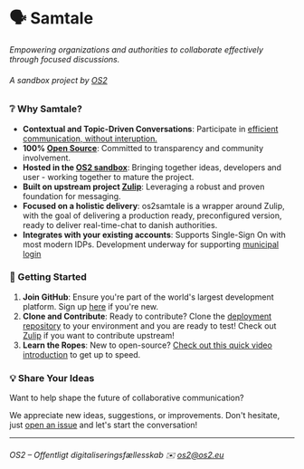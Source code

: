 # 🗣️ Samtale
_Empowering organizations and authorities to collaborate effectively through focused discussions._
###### A sandbox project by [OS2](https://www.os2.eu/)

### ❔ Why Samtale?
- **Contextual and Topic-Driven Conversations**: Participate in [efficient communication, without interuption.](https://zulip.com/why-zulip/)
- **100% [Open Source](https://opensource.com/resources/what-open-source)**: Committed to transparency and community involvement.
- **Hosted in the [OS2 sandbox](https://github.com/OS2sandbox)**: Bringing together ideas, developers and user - working together to mature the project.
- **Built on upstream project [Zulip](https://github.com/zulip)**: Leveraging a robust and proven foundation for messaging.
- **Focused on a holistic delivery**: os2samtale is a wrapper around Zulip, with the goal of delivering a production ready, preconfigured version, ready to deliver real-time-chat to danish authorities.
- **Integrates with your existing accounts**: Supports Single-Sign On with most modern IDPs. Development underway for supporting [municipal login](https://github.com/OS2sandbox/sandbox-myndighedsidentitet/tree/main)

### 🚀 Getting Started 

1. **Join GitHub**: Ensure you're part of the world's largest development platform. Sign up [here](https://docs.github.com/en/get-started/start-your-journey/creating-an-account-on-github) if you're new.
2. **Clone and Contribute**: Ready to contribute? Clone the [deployment repository](https://github.com/OS2sandbox/sandbox-samtale-deployment) to your environment and you are ready to test! Check out [Zulip](https://github.com/zulip) if you want to contribute upstream!
3. **Learn the Ropes**: New to open-source? [Check out this quick video introduction](https://www.youtube.com/watch?v=RGd5cOXpCQw) to get up to speed.

### 💡 Share Your Ideas 

Want to help shape the future of collaborative communication?

We appreciate new ideas, suggestions, or improvements. Don't hesitate, just [open an issue](https://github.com/OS2sandbox/sandbox-samtale/issues) and let's start the conversation!

---
###### OS2 – Offentligt digitaliseringsfællesskab ✉️ os2@os2.eu

